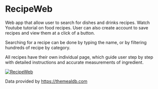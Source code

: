 # RecipeWeb
Web app that allow user to search for dishes and drinks recipes. Watch Youtube tutorial on food recipes. User can also create account to save recipes and view them at a click of a button.

Searching for a recipe can be done by typing the name, or by filtering hundreds of recipe by category.

All recipes have their own individual page, which guide user step by step with detailed instructions and accurate measurements of ingredient.

[![RecipeWeb](http://i3.ytimg.com/vi/QvWkhxnx-KQ/maxresdefault.jpg)](https://youtu.be/QvWkhxnx-KQ "RecipeWeb CS50 Final Project")

Data provided by https://themealdb.com
